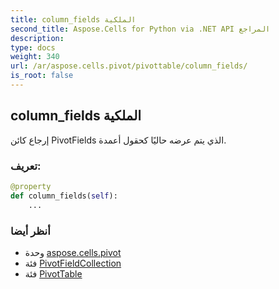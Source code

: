 ```yaml
---
title: column_fields الملكية
second_title: Aspose.Cells for Python via .NET API المراجع
description:
type: docs
weight: 340
url: /ar/aspose.cells.pivot/pivottable/column_fields/
is_root: false
---
```

##  column_fields الملكية

إرجاع كائن PivotFields الذي يتم عرضه حاليًا كحقول أعمدة.
###  تعريف:
```python
@property
def column_fields(self):
    ...
```

###  أنظر أيضا
* وحدة [aspose.cells.pivot](../../)
* فئة [PivotFieldCollection](/cells/python-net/ar/aspose.cells.pivot/pivotfieldcollection)
* فئة [PivotTable](/cells/python-net/ar/aspose.cells.pivot/pivottable)
